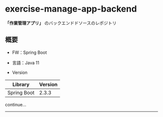 # exercise-manage-app-backend

**「作業管理アプリ」** のバックエンドドソースのレポジトリ

## 概要

* FW：Spring Boot

* 言語：Java 11

* Version

|Library|Version|
|---|---|
|Spring Boot|2.3.3|

continue...

***
